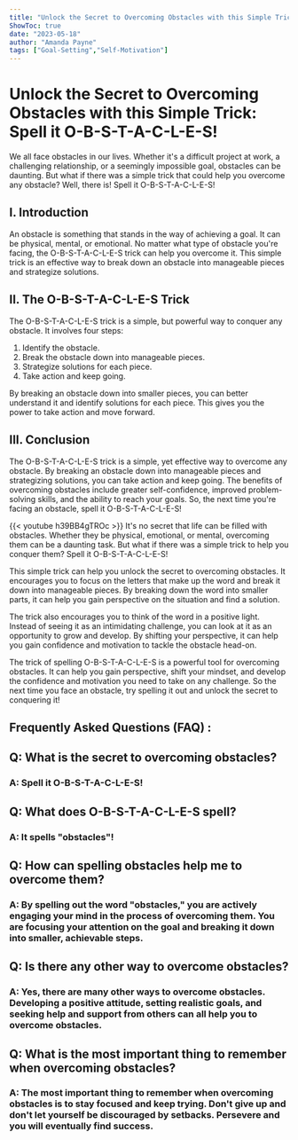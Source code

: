 ```yaml
---
title: "Unlock the Secret to Overcoming Obstacles with this Simple Trick: Spell it O-B-S-T-A-C-L-E-S!"
ShowToc: true 
date: "2023-05-18"
author: "Amanda Payne" 
tags: ["Goal-Setting","Self-Motivation"]
---
```

# Unlock the Secret to Overcoming Obstacles with this Simple Trick: Spell it O-B-S-T-A-C-L-E-S!
We all face obstacles in our lives. Whether it's a difficult project at work, a challenging relationship, or a seemingly impossible goal, obstacles can be daunting. But what if there was a simple trick that could help you overcome any obstacle? Well, there is! Spell it O-B-S-T-A-C-L-E-S!

## I. Introduction
An obstacle is something that stands in the way of achieving a goal. It can be physical, mental, or emotional. No matter what type of obstacle you're facing, the O-B-S-T-A-C-L-E-S trick can help you overcome it. This simple trick is an effective way to break down an obstacle into manageable pieces and strategize solutions.

## II. The O-B-S-T-A-C-L-E-S Trick
The O-B-S-T-A-C-L-E-S trick is a simple, but powerful way to conquer any obstacle. It involves four steps:

1. Identify the obstacle.
2. Break the obstacle down into manageable pieces.
3. Strategize solutions for each piece.
4. Take action and keep going.

By breaking an obstacle down into smaller pieces, you can better understand it and identify solutions for each piece. This gives you the power to take action and move forward.

## III. Conclusion
The O-B-S-T-A-C-L-E-S trick is a simple, yet effective way to overcome any obstacle. By breaking an obstacle down into manageable pieces and strategizing solutions, you can take action and keep going. The benefits of overcoming obstacles include greater self-confidence, improved problem-solving skills, and the ability to reach your goals. So, the next time you're facing an obstacle, spell it O-B-S-T-A-C-L-E-S!

{{< youtube h39BB4gTROc >}} 
It's no secret that life can be filled with obstacles. Whether they be physical, emotional, or mental, overcoming them can be a daunting task. But what if there was a simple trick to help you conquer them? Spell it O-B-S-T-A-C-L-E-S!

This simple trick can help you unlock the secret to overcoming obstacles. It encourages you to focus on the letters that make up the word and break it down into manageable pieces. By breaking down the word into smaller parts, it can help you gain perspective on the situation and find a solution.

The trick also encourages you to think of the word in a positive light. Instead of seeing it as an intimidating challenge, you can look at it as an opportunity to grow and develop. By shifting your perspective, it can help you gain confidence and motivation to tackle the obstacle head-on.

The trick of spelling O-B-S-T-A-C-L-E-S is a powerful tool for overcoming obstacles. It can help you gain perspective, shift your mindset, and develop the confidence and motivation you need to take on any challenge. So the next time you face an obstacle, try spelling it out and unlock the secret to conquering it!

## Frequently Asked Questions (FAQ) :
<h2>Q: What is the secret to overcoming obstacles?</h2>

<h3>A: Spell it O-B-S-T-A-C-L-E-S!</h3>

<h2>Q: What does O-B-S-T-A-C-L-E-S spell?</h2>

<h3>A: It spells "obstacles"!</h3>

<h2>Q: How can spelling obstacles help me to overcome them?</h2>

<h3>A: By spelling out the word "obstacles," you are actively engaging your mind in the process of overcoming them. You are focusing your attention on the goal and breaking it down into smaller, achievable steps.</h3>

<h2>Q: Is there any other way to overcome obstacles?</h2>

<h3>A: Yes, there are many other ways to overcome obstacles. Developing a positive attitude, setting realistic goals, and seeking help and support from others can all help you to overcome obstacles.</h3>

<h2>Q: What is the most important thing to remember when overcoming obstacles?</h2>

<h3>A: The most important thing to remember when overcoming obstacles is to stay focused and keep trying. Don't give up and don't let yourself be discouraged by setbacks. Persevere and you will eventually find success.</h3>





